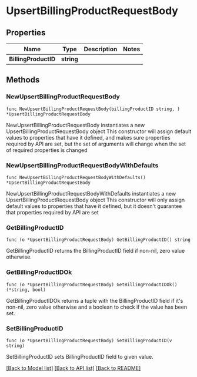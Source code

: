 # UpsertBillingProductRequestBody

## Properties

Name | Type | Description | Notes
------------ | ------------- | ------------- | -------------
**BillingProductID** | **string** |  | 

## Methods

### NewUpsertBillingProductRequestBody

`func NewUpsertBillingProductRequestBody(billingProductID string, ) *UpsertBillingProductRequestBody`

NewUpsertBillingProductRequestBody instantiates a new UpsertBillingProductRequestBody object
This constructor will assign default values to properties that have it defined,
and makes sure properties required by API are set, but the set of arguments
will change when the set of required properties is changed

### NewUpsertBillingProductRequestBodyWithDefaults

`func NewUpsertBillingProductRequestBodyWithDefaults() *UpsertBillingProductRequestBody`

NewUpsertBillingProductRequestBodyWithDefaults instantiates a new UpsertBillingProductRequestBody object
This constructor will only assign default values to properties that have it defined,
but it doesn't guarantee that properties required by API are set

### GetBillingProductID

`func (o *UpsertBillingProductRequestBody) GetBillingProductID() string`

GetBillingProductID returns the BillingProductID field if non-nil, zero value otherwise.

### GetBillingProductIDOk

`func (o *UpsertBillingProductRequestBody) GetBillingProductIDOk() (*string, bool)`

GetBillingProductIDOk returns a tuple with the BillingProductID field if it's non-nil, zero value otherwise
and a boolean to check if the value has been set.

### SetBillingProductID

`func (o *UpsertBillingProductRequestBody) SetBillingProductID(v string)`

SetBillingProductID sets BillingProductID field to given value.



[[Back to Model list]](../README.md#documentation-for-models) [[Back to API list]](../README.md#documentation-for-api-endpoints) [[Back to README]](../README.md)


